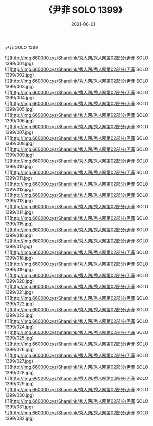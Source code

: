 ﻿---
layout: post
title:  《尹菲 SOLO 1399》
date:   2021-06-01
img: http://img.660000.xyz/Sharelink/秀人网/秀人网第02部分/尹菲 SOLO 1399/000.jpg
categories: [美女, 清纯, 唯美]
---

尹菲 SOLO 1399

  ![](http://img.660000.xyz/Sharelink/秀人网/秀人网第02部分/尹菲 SOLO 1399/001.jpg) <br> ![](http://img.660000.xyz/Sharelink/秀人网/秀人网第02部分/尹菲 SOLO 1399/002.jpg) <br> ![](http://img.660000.xyz/Sharelink/秀人网/秀人网第02部分/尹菲 SOLO 1399/003.jpg) <br> ![](http://img.660000.xyz/Sharelink/秀人网/秀人网第02部分/尹菲 SOLO 1399/004.jpg) <br> ![](http://img.660000.xyz/Sharelink/秀人网/秀人网第02部分/尹菲 SOLO 1399/005.jpg) <br> ![](http://img.660000.xyz/Sharelink/秀人网/秀人网第02部分/尹菲 SOLO 1399/006.jpg) <br> ![](http://img.660000.xyz/Sharelink/秀人网/秀人网第02部分/尹菲 SOLO 1399/007.jpg) <br> ![](http://img.660000.xyz/Sharelink/秀人网/秀人网第02部分/尹菲 SOLO 1399/008.jpg) <br> ![](http://img.660000.xyz/Sharelink/秀人网/秀人网第02部分/尹菲 SOLO 1399/009.jpg) <br> ![](http://img.660000.xyz/Sharelink/秀人网/秀人网第02部分/尹菲 SOLO 1399/010.jpg) <br> ![](http://img.660000.xyz/Sharelink/秀人网/秀人网第02部分/尹菲 SOLO 1399/011.jpg) <br> ![](http://img.660000.xyz/Sharelink/秀人网/秀人网第02部分/尹菲 SOLO 1399/012.jpg) <br> ![](http://img.660000.xyz/Sharelink/秀人网/秀人网第02部分/尹菲 SOLO 1399/013.jpg) <br> ![](http://img.660000.xyz/Sharelink/秀人网/秀人网第02部分/尹菲 SOLO 1399/014.jpg) <br> ![](http://img.660000.xyz/Sharelink/秀人网/秀人网第02部分/尹菲 SOLO 1399/015.jpg) <br> ![](http://img.660000.xyz/Sharelink/秀人网/秀人网第02部分/尹菲 SOLO 1399/016.jpg) <br> ![](http://img.660000.xyz/Sharelink/秀人网/秀人网第02部分/尹菲 SOLO 1399/017.jpg) <br> ![](http://img.660000.xyz/Sharelink/秀人网/秀人网第02部分/尹菲 SOLO 1399/018.jpg) <br> ![](http://img.660000.xyz/Sharelink/秀人网/秀人网第02部分/尹菲 SOLO 1399/019.jpg) <br> ![](http://img.660000.xyz/Sharelink/秀人网/秀人网第02部分/尹菲 SOLO 1399/020.jpg) <br> ![](http://img.660000.xyz/Sharelink/秀人网/秀人网第02部分/尹菲 SOLO 1399/021.jpg) <br> ![](http://img.660000.xyz/Sharelink/秀人网/秀人网第02部分/尹菲 SOLO 1399/022.jpg) <br> ![](http://img.660000.xyz/Sharelink/秀人网/秀人网第02部分/尹菲 SOLO 1399/023.jpg) <br> ![](http://img.660000.xyz/Sharelink/秀人网/秀人网第02部分/尹菲 SOLO 1399/024.jpg) <br> ![](http://img.660000.xyz/Sharelink/秀人网/秀人网第02部分/尹菲 SOLO 1399/025.jpg) <br> ![](http://img.660000.xyz/Sharelink/秀人网/秀人网第02部分/尹菲 SOLO 1399/026.jpg) <br> ![](http://img.660000.xyz/Sharelink/秀人网/秀人网第02部分/尹菲 SOLO 1399/027.jpg) <br> ![](http://img.660000.xyz/Sharelink/秀人网/秀人网第02部分/尹菲 SOLO 1399/028.jpg) <br> ![](http://img.660000.xyz/Sharelink/秀人网/秀人网第02部分/尹菲 SOLO 1399/029.jpg) <br> ![](http://img.660000.xyz/Sharelink/秀人网/秀人网第02部分/尹菲 SOLO 1399/030.jpg) <br> ![](http://img.660000.xyz/Sharelink/秀人网/秀人网第02部分/尹菲 SOLO 1399/031.jpg) <br> ![](http://img.660000.xyz/Sharelink/秀人网/秀人网第02部分/尹菲 SOLO 1399/032.jpg) <br>